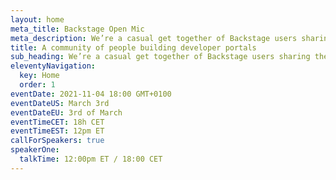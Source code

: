 ```yaml
---
layout: home
meta_title: Backstage Open Mic
meta_description: We’re a casual get together of Backstage users sharing their experiences and helping each other.
title: A community of people building developer portals
sub_heading: We’re a casual get together of Backstage users sharing their experiences and helping each other
eleventyNavigation:
  key: Home
  order: 1
eventDate: 2021-11-04 18:00 GMT+0100
eventDateUS: March 3rd
eventDateEU: 3rd of March
eventTimeCET: 18h CET
eventTimeEST: 12pm ET
callForSpeakers: true
speakerOne:
  talkTime: 12:00pm ET / 18:00 CET 
---
```

